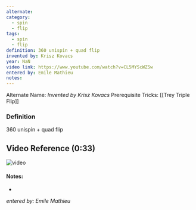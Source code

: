 ```yaml
---
alternate: 
category:
  - spin
  - flip
tags:
  - spin
  - flip
definition: 360 unispin + quad flip
invented by: Krisz Kovacs
year: NaN
video link: https://www.youtube.com/watch?v=CL5MYScWZSw
entered by: Emile Mathieu
notes: 
---
```

Alternate Name: 
*Invented by Krisz Kovacs*
Prerequisite Tricks: [[Trey Triple Flip]]

### Definition
360 unispin + quad flip

## Video Reference (0:33)
![video](https://www.youtube.com/watch?v=CL5MYScWZSw)

#### Notes:
- 
*entered by: Emile Mathieu*

